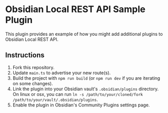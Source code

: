 # Obsidian Local REST API Sample Plugin

This plugin provides an example of how you might add additional plugins to
Obsidian Local REST API.

## Instructions

1. Fork this repository.
2. Update `main.ts` to advertise your new route(s).
3. Build the project with `npm run build` (or `npm run dev` if you are iterating on some changes).
4. Link the plugin into your Obsidian vault's `.obsidian/plugins` directory.  On linux or osx, you can run `ln -s /path/to/your/cloned/fork /path/to/your/vault/.obsidian/plugins`.
5. Enable the plugin in Obsidian's Community Plugins settings page.
